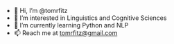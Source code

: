 - 👋 Hi, I’m @tomrfitz
- 👀 I’m interested in Linguistics and Cognitive Sciences
- 🌱 I’m currently learning Python and NLP
- 📫 Reach me at tomrfitz@gmail.com

<!---
tomrfitz/tomrfitz is a ✨ special ✨ repository because its `README.md` (this file) appears on your GitHub profile.
You can click the Preview link to take a look at your changes.
--->
